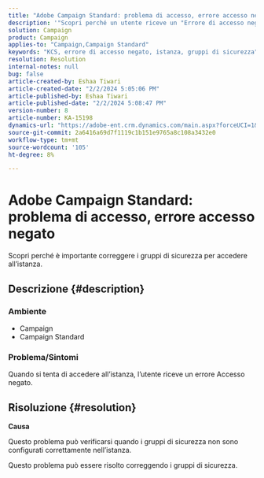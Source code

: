 ```yaml
---
title: "Adobe Campaign Standard: problema di accesso, errore accesso negato"
description: '"Scopri perché un utente riceve un "Errore di accesso negato" quando tenta di accedere all’istanza."'
solution: Campaign
product: Campaign
applies-to: "Campaign,Campaign Standard"
keywords: "KCS, errore di accesso negato, istanza, gruppi di sicurezza"
resolution: Resolution
internal-notes: null
bug: false
article-created-by: Eshaa Tiwari
article-created-date: "2/2/2024 5:05:06 PM"
article-published-by: Eshaa Tiwari
article-published-date: "2/2/2024 5:08:47 PM"
version-number: 8
article-number: KA-15198
dynamics-url: "https://adobe-ent.crm.dynamics.com/main.aspx?forceUCI=1&pagetype=entityrecord&etn=knowledgearticle&id=d983e134-edc1-ee11-9079-6045bd006268"
source-git-commit: 2a6416a69d7f1119c1b151e9765a8c108a3432e0
workflow-type: tm+mt
source-wordcount: '105'
ht-degree: 8%

---
```


# Adobe Campaign Standard: problema di accesso, errore accesso negato


Scopri perché è importante correggere i gruppi di sicurezza per accedere all’istanza.

## Descrizione {#description}


### <b>Ambiente</b>

- Campaign
- Campaign Standard


### <b>Problema/Sintomi</b>

Quando si tenta di accedere all’istanza, l’utente riceve un errore Accesso negato.


## Risoluzione {#resolution}




<b>Causa</b>

Questo problema può verificarsi quando i gruppi di sicurezza non sono configurati correttamente nell’istanza.



Questo problema può essere risolto correggendo i gruppi di sicurezza.

